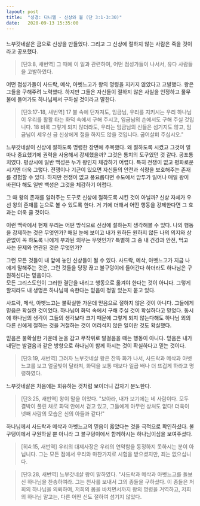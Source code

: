 ```yaml
---
layout: post
title:  "성경: 다니엘 - 신상와 불 (단 3:1-3:30)"
date:   2020-09-13 15:35:00
---
```


### 

느부갓네살은 금으로 신상을 만들었다. 
그리고 그 신상에 절하지 않는 사람은 죽을 것이라고 공포했다. 

> [단3:8, 새번역] 그 때에 이 일과 관련하여, 어떤 점성가들이 나서서, 유다 사람들을 고발하였다.

어떤 점성가들이 사드락, 메삭, 아벳느고가 왕의 명령을 지키지 않았다고 고발했다. 
왕은 그들을 구해주려 노력했다. 
하지만 그들은 자신들이 절하지 않은 사실을 인정하고 풀무불에 들어가도 하나님께서 구하실 것이라고 말한다.

> [단3:17-18, 새번역]
17 불 속에 던져져도, 임금님, 우리를 지키시는 우리 하나님이 우리를 활활 타는 화덕 속에서 구해 주시고, 임금님의 손에서도 구해 주실 것입니다.
18 비록 그렇게 되지 않더라도, 우리는 임금님의 신들은 섬기지도 않고, 임금님이 세우신 금 신상에게 절을 하지도 않을 것입니다. 굽어살펴 주십시오."

느부갓네살이 신상에 절하도록 명령한 장면에 주목했다. 
왜 절하도록 시켰고 그것이 얼마나 중요했기에 권력을 사용해서 강제했을까? 
그것은 통치의 도구였던 것 같다. 
공포통치였다. 
평상시에 일반 백성은 누가 왕인지 체감하기 어렵다. 
특히 전쟁이 없고 평화로운 시기엔 더욱 그렇다. 
전쟁이나 기근이 있으면 자신들의 안전과 식량을 보호해주는 존재를 경험할 수 있다. 
하지만 전쟁이 없고 풍요롭다면 수도에서 암투가 일어나 매일 왕이 바뀐다 해도 일반 백성은 그것을 체감하기 어렵다. 

그 때 왕의 존재를 알려주는 도구로 신상에 절하도록 시킨 것이 아닐까? 
신상 자체가 우선 왕의 존재를 눈으로 볼 수 있도록 한다. 거
기에 더해서 어떤 행동을 강제한다면 그 효과는 더욱 클 것이다. 

이런 맥락에서 현재 우리는 어떤 방식으로 신상에 절하는지 생각해볼 수 있다. 
나의 행동을 강제하는 것은 무엇인가? 
매일 눈에 보이고 내가 원하든 원하지 않든 나의 의지와 상관없이 꼭 하도록 나에게 부과된 의무는 무엇인가? 
특별히 그 중 내 건강과 안전, 먹고 사는 문제와 연관된 것은 무엇인가?

그런 모든 것들이 내 앞에 놓인 신상들이 될 수 있다. 
사드락, 메삭, 아벳느고가 지금 나에게 말해주는 것은, 그런 것들을 당장 끊고 불구덩이에 들어간다 하더라도 하나님은 구원하신다는 믿음이다.  
모든 그리스도인이 그러한 결단을 내리고 행동으로 옮겨야 한다는 것이 아니다. 
그렇게 할지라도 내 생명은 하나님께 속한다는 믿음이 정말 있는지 묻고 있다.

사드락, 메삭, 아벳느고는 불확실한 가운데 믿음으로 절하지 않은 것이 아니다. 
그들에게 믿음은 확실한 것이었다. 
하나님이 화덕 속에서 구해 주실 것이 확실하다고 믿었다. 
동시에 하나님의 생각이 그들의 생각보다 크기 때문에 그렇게 되지 않는다해도 하나님 외의 다른 신에게 절하는 것을 거절하는 것이 어리석지 않은 일이란 것도 확실했다.

믿음은 불확실한 가운데 눈을 감고 무작위로 발걸음을 떼는 행동이 아니다. 
믿음은 내가 내딛는 발걸음과 같은 방향으로 하나님이 함께 하시는 것이 확실하다고 믿는 것이다.

> [단3:19, 새번역] 그러자 느부갓네살 왕은 잔뜩 화가 나서, 사드락과 메삭과 아벳느고를 보고 얼굴빛이 달라져, 화덕을 보통 때보다 일곱 배나 더 뜨겁게 하라고 명령하였다.

느부갓네살은 처음에는 회유하는 것처럼 보이더니 갑자기 분노한다.

> [단3:25, 새번역] 왕이 말을 이었다. "보아라, 내가 보기에는 네 사람이다. 모두 결박이 풀린 채로 화덕 안에서 걷고 있고, 그들에게 아무런 상처도 없다! 더욱이 넷째 사람의 모습은 신의 아들과 같다!"
 
하나님께서 사드락과 메삭과 아벳느고의 믿음이 옳았다는 것을 극적으로 확인하셨다.
불구덩이에서 구원하실 뿐 아니라 그 블구덩이에서 함께하시는 하나님이심을 보여주셨다.

> [히4:15, 새번역] 우리의 대제사장은 우리의 연약함을 동정하지 못하시는 분이 아닙니다. 그는 모든 점에서 우리와 마찬가지로 시험을 받으셨지만, 죄는 없으십니다.

> [단3:28, 새번역] 느부갓네살 왕이 말하였다. "사드락과 메삭과 아벳느고를 돌보신 하나님을 찬송하여라. 그는 천사를 보내서 그의 종들을 구하셨다. 이 종들은 저희의 하나님을 의뢰하여, 저희의 몸을 바치면서까지 왕의 명령을 거역하고, 저희의 하나님 말고는, 다른 어떤 신도 절하여 섬기지 않았다.

